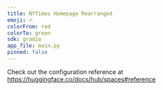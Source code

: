 ```yaml
---
title: NYTimes Homepage Rearranged
emoji: 🔥
colorFrom: red
colorTo: green
sdk: gradio
app_file: main.py
pinned: false
---
```


Check out the configuration reference at https://huggingface.co/docs/hub/spaces#reference
